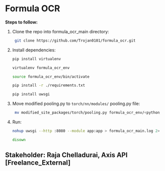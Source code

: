 # Formula OCR

**Steps to follow:**

1) Clone the repo into formula_ocr_main directory:
    ```bash
     git clone https://github.com/Trojan0101/formula_ocr.git
     ```

2) Install dependencies:
    ```bash
    pip install virtualenv
    ```
    ```bash
    virtualenv formula_ocr_env
    ```
    ```bash
    source formula_ocr_env/bin/activate
    ```
    ```bash
    pip install -r ./requirements.txt
    ```
    ```bash
    pip install uwsgi
     ```

3) Move modified pooling.py to `torch/nn/modules/` pooling.py file:
    ```bash
     mv modified_site_packages/torch/pooling.py formula_ocr_env/<python_version>/site_packages/torch/nn/modules/pooling.py
    ```

4) Run:
    ```bash
    nohup uwsgi --http :8080 --module app:app > formula_ocr_main.log 2>&1 &
     ```
    ```bash
    disown
    ```

## Stakeholder: Raja Chelladurai, Axis API [Freelance_External]
